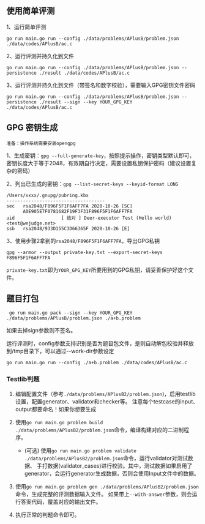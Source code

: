 ## 使用简单评测

1、运行简单评测

```go run main.go run --config ./data/problems/APlusB/problem.json ./data/codes/APlusB/ac.c```

2、运行评测并持久化到文件

```go run main.go run --config ./data/problems/APlusB/problem.json --persistence ./result ./data/codes/APlusB/ac.c```

3、运行评测并持久化到文件（带签名和数字校验），需要输入GPG密钥文件密码

```go run main.go run --config ./data/problems/APlusB/problem.json --persistence ./result --sign --key YOUR_GPG_KEY ./data/codes/APlusB/ac.c```

## GPG 密钥生成

```准备：操作系统需要安装opengpg```

1、生成密钥：`gpg --full-generate-key`，按照提示操作，密钥类型默认即可，密钥长度大于等于2048，有效期自行决定，需要设置私钥保护密码（建议设置复杂的密码）


2、列出已生成的密钥：`gpg --list-secret-keys --keyid-format LONG`

```
/Users/xxxx/.gnupg/pubring.kbx
------------------------------------
sec   rsa2048/F896F5F1F6AFF7FA 2020-10-26 [SC]
      A0E905E7F0781682F19F3F31F896F5F1F6AFF7FA
uid                 [ 绝对 ] Deer-executor Test (Hello world) <test@wejudge.net>
ssb   rsa2048/933D155C3D66365F 2020-10-26 [E]
```

3、使用步骤2拿到的`rsa2048/F896F5F1F6AFF7FA`，导出GPG私钥

```
gpg --armor --output private-key.txt --export-secret-keys F896F5F1F6AFF7FA
```

`private-key.txt`即为`YOUR_GPG_KEY`所要用到的GPG私钥，请妥善保护好这个文件。

## 题目打包

```
 go run main.go pack --sign --key YOUR_GPG_KEY ./data/problems/APlusB/problem.json ./a+b.problem 
```

如果去掉sign参数则不签名。

运行评测时，config参数支持识别是否为题目包文件，是则自动解包校验并释放到/tmp目录下，可以通过--work-dir参数设定

```go run main.go run --config ./a+b.problem ./data/codes/APlusB/ac.c```

### Testlib判题

1. 编辑配置文件（参考`./data/problems/APlusB2/problem.json`)，启用testlib设置，配置generator、validator和checker等。
注意每个testcase的input、output都要命名！如果你想要生成

2. 使用`go run main.go problem build ./data/problems/APlusB2/problem.json`命令，编译构建对应的二进制程序。

    - (可选) 使用`go run main.go problem validate ./data/problems/APlusB2/problem.json`命令，运行validator对测试数据、
    手打数据(validator_cases)进行校验。其中，测试数据如果启用了generator，会运行generator生成数据，否则会使用Input文件中的数据。
    
3. 使用`go run main.go problem gen ./data/problems/APlusB2/problem.json`命令，生成完整的评测数据输入文件。
如果带上`--with-answer`参数，则会运行答案代码，覆盖对应的输出文件。

4. 执行正常的判题命令即可。